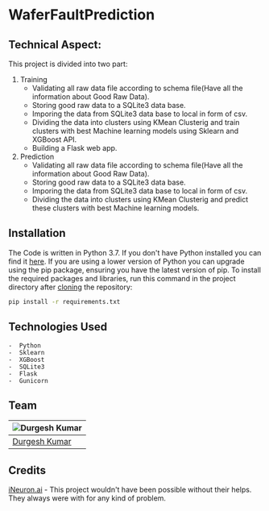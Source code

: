 # WaferFaultPrediction


## Technical Aspect:
   This project is divided into two part:
   1. Training
       -  Validating all raw data file according to schema file(Have all the information about Good Raw Data).
       -  Storing good raw data to a SQLite3 data base.
       -  Imporing the data from SQLite3 data base to local in form of csv.
       -  Dividing the data into clusters using KMean Clusterig and train clusters with best Machine learning models using Sklearn and XGBoost API.
       -  Building a Flask web app.
   2. Prediction
       -  Validating all raw data file according to schema file(Have all the information about Good Raw Data).
       -  Storing good raw data to a SQLite3 data base.
       -  Imporing the data from SQLite3 data base to local in form of csv.
       -  Dividing the data into clusters using KMean Clusterig and predict these clusters with best Machine learning models.
       

## Installation
The Code is written in Python 3.7. If you don't have Python installed you can find it [here](https://www.python.org/downloads/). If you are using a lower version of Python you can upgrade using the pip package, ensuring you have the latest version of pip. To install the required packages and libraries, run this command in the project directory after [cloning](https://www.howtogeek.com/451360/how-to-clone-a-github-repository/) the repository:

```bash
pip install -r requirements.txt
```

## Technologies Used
    -  Python
    -  Sklearn
    -  XGBoost
    -  SQLite3
    -  Flask
    -  Gunicorn

## Team

 ![Durgesh Kumar](https://user-images.githubusercontent.com/22117967/91654030-568fac00-eac3-11ea-836b-f2c35eb632c7.jpg) |
 -|
[Durgesh Kumar](https://www.linkedin.com/in/durgesh-kumar-961b0b159/) |)


## Credits
[iNeuron.ai](https://ineuron.ai/) - This project wouldn't have been possible without their helps. They always were with for any kind of problem.
       
